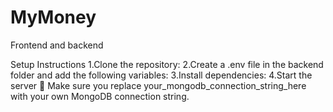 # MyMoney
Frontend and backend

Setup Instructions
1.Clone the repository:
2.Create a .env file in the backend folder and add the following variables:
3.Install dependencies:
4.Start the server
📌 Make sure you replace your_mongodb_connection_string_here with your own MongoDB connection string.
